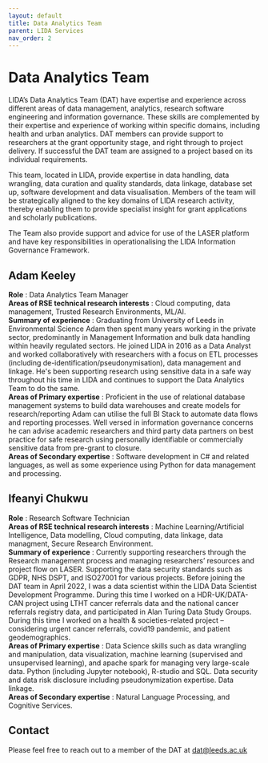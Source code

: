 ```yaml
---
layout: default
title: Data Analytics Team
parent: LIDA Services
nav_order: 2
---
```


# Data Analytics Team 
LIDA’s Data Analytics Team (DAT) have expertise and experience across different areas of data management, analytics, research software engineering and information governance. These skills are complemented by their expertise and experience of working within specific domains, including health and urban analytics. DAT members can provide support to researchers at the grant opportunity stage, and right through to project delivery. If successful the DAT team are assigned to a project based on its individual requirements.

This team, located in LIDA, provide expertise in data handling, data wrangling, data curation and quality standards, data linkage, database set up, software development and data visualisation. Members of the team will be strategically aligned to the key domains of LIDA research activity, thereby enabling them to provide specialist insight for grant applications and scholarly publications. 

The Team also provide support and advice for use of the LASER platform and have key responsibilities in operationalising the LIDA Information Governance Framework.

## Adam Keeley
**Role** : Data Analytics Team Manager  
**Areas of RSE technical research interests** : Cloud computing, data management, Trusted Research Environments, ML/AI.  
**Summary of experience** : Graduating from University of Leeds in Environmental Science Adam then spent many years working in the private sector, predominantly in Management Information and bulk data handling within heavily regulated sectors. He joined LIDA in 2016 as a Data Analyst and worked collaboratively with researchers with a focus on ETL processes (including de-identification/pseudonymisation), data management and linkage. He's been supporting research using sensitive data in a safe way throughout his time in LIDA and continues to support the Data Analytics Team to do the same.  
**Areas of Primary expertise** : Proficient in the use of relational database management systems to build data warehouses and create models for research/reporting Adam can utilise the full BI Stack to automate data flows and reporting processes. Well versed in information governance concerns he can advise academic researchers and third party data partners on best practice for safe research using personally identifiable or commercially sensitive data from pre-grant to closure.  
**Areas of Secondary expertise** : Software development in C# and related languages, as well as some experience using Python for data management and  processing.  

## Ifeanyi Chukwu
**Role** : Research Software Technician  
**Areas of RSE technical research interests** : Machine Learning/Artificial Intelligence, Data modelling, Cloud computing, data linkage, data managment, Secure Research Environment.   
**Summary of experience** : Currently supporting researchers through the Research management process and managing researchers’ resources and project flow on LASER. Supporting the data security standards such as GDPR, NHS DSPT, and ISO27001 for various projects. Before joining the DAT team in April 2022, I was a data scientist within the LIDA Data Scientist Development Programme. During this time I worked on a HDR-UK/DATA-CAN project using LTHT cancer referrals data and the national cancer referrals registry data, and participated in Alan Turing Data Study Groups. During this time I worked on a health & societies-related project – considering urgent cancer referrals, covid19 pandemic, and patient geodemographics.  
**Areas of Primary expertise** : Data Science skills such as data wrangling and manipulation, data visualization, machine learning (supervised and unsupervised learning), and apache spark for managing very large-scale data. Python (including Jupyter notebook), R-studio and SQL. Data security and data risk disclosure including pseudonymization expertise. Data linkage.  
**Areas of Secondary expertise** : Natural Language Processing, and Cognitive Services.  

## Contact
Please feel free to reach out to a member of the DAT at [dat@leeds.ac.uk](mailto:dat@leeds.ac.uk)
